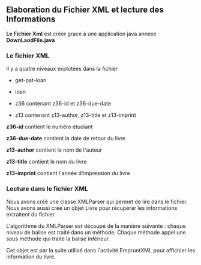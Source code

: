 ## Elaboration du Fichier XML et lecture des Informations ##

**Le Fichier Xml** est créer grace à une application java annexe **DownLaodFile.java**

### Le fichier XML ###

Il y a quatre niveaux explotées dans la fichier

- get-pat-loan

- loan

- z36 contenant z36-id et z36-due-date

- z13 contenant z13-author, z13-title et z13-imprint


**z36-id** contient le numéro etudiant

**z36-due-date** contient la date de retour du livre

**z13-author** contient le nom de l'auteur

**z13-title** contient le nom du livre

**z13-imprint** contient l'année d'impression du livre

### Lecture dans le fichier XML ###

Nous avons créé une classe XMLParser qui permet de lire dans le fichier. Nous avons aussi créé un objet Livre pour récupérer les informations extraitent du fichier.

L'algorithme du XMLParser est découpé de la manière suivante : chaque niveau de balise est traité dans un méthode. Chaque méthode appel une sous méthode qui traite la balise inférieur.

Cet objet est par la suite utilisé dans l'activité EmpruntXML pour affichier les information du livre.